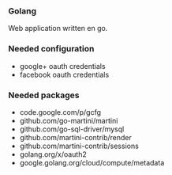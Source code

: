 ### Golang
Web application written en go.

### Needed configuration
- google+ oauth credentials
- facebook oauth credentials

### Needed packages
- code.google.com/p/gcfg
- github.com/go-martini/martini
- github.com/go-sql-driver/mysql
- github.com/martini-contrib/render
- github.com/martini-contrib/sessions
- golang.org/x/oauth2
- google.golang.org/cloud/compute/metadata
